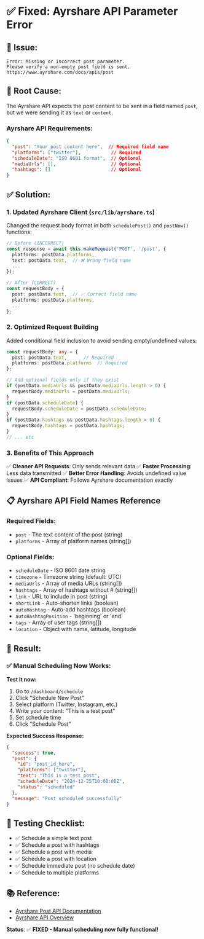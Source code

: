 # ✅ Fixed: Ayrshare API Parameter Error

## 🔧 **Issue:**
```
Error: Missing or incorrect post parameter. 
Please verify a non-empty post field is sent. 
https://www.ayrshare.com/docs/apis/post
```

## 🎯 **Root Cause:**
The Ayrshare API expects the post content to be sent in a field named `post`, but we were sending it as `text` or `content`.

### **Ayrshare API Requirements:**
```json
{
  "post": "Your post content here",  // Required field name
  "platforms": ["twitter"],           // Required
  "scheduleDate": "ISO 8601 format",  // Optional
  "mediaUrls": [],                    // Optional
  "hashtags": []                      // Optional
}
```

## ✅ **Solution:**

### **1. Updated Ayrshare Client (`src/lib/ayrshare.ts`)**

Changed the request body format in both `schedulePost()` and `postNow()` functions:

```typescript
// Before (INCORRECT)
const response = await this.makeRequest('POST', '/post', {
  platforms: postData.platforms,
  text: postData.text,  // ❌ Wrong field name
  ...
});

// After (CORRECT)
const requestBody = {
  post: postData.text,  // ✅ Correct field name
  platforms: postData.platforms,
  ...
};
```

### **2. Optimized Request Building**

Added conditional field inclusion to avoid sending empty/undefined values:

```typescript
const requestBody: any = {
  post: postData.text,      // Required
  platforms: postData.platforms  // Required
};

// Add optional fields only if they exist
if (postData.mediaUrls && postData.mediaUrls.length > 0) {
  requestBody.mediaUrls = postData.mediaUrls;
}
if (postData.scheduleDate) {
  requestBody.scheduleDate = postData.scheduleDate;
}
if (postData.hashtags && postData.hashtags.length > 0) {
  requestBody.hashtags = postData.hashtags;
}
// ... etc
```

### **3. Benefits of This Approach**

✅ **Cleaner API Requests**: Only sends relevant data
✅ **Faster Processing**: Less data transmitted
✅ **Better Error Handling**: Avoids undefined value issues
✅ **API Compliant**: Follows Ayrshare documentation exactly

## 📋 **Ayrshare API Field Names Reference**

### **Required Fields:**
- `post` - The text content of the post (string)
- `platforms` - Array of platform names (string[])

### **Optional Fields:**
- `scheduleDate` - ISO 8601 date string
- `timezone` - Timezone string (default: UTC)
- `mediaUrls` - Array of media URLs (string[])
- `hashtags` - Array of hashtags without # (string[])
- `link` - URL to include in post (string)
- `shortLink` - Auto-shorten links (boolean)
- `autoHashtag` - Auto-add hashtags (boolean)
- `autoHashtagPosition` - 'beginning' or 'end'
- `tags` - Array of user tags (string[])
- `location` - Object with name, latitude, longitude

## 🎉 **Result:**

### **✅ Manual Scheduling Now Works:**

**Test it now:**
1. Go to `/dashboard/schedule`
2. Click "Schedule New Post"
3. Select platform (Twitter, Instagram, etc.)
4. Write your content: "This is a test post"
5. Set schedule time
6. Click "Schedule Post"

**Expected Success Response:**
```json
{
  "success": true,
  "post": {
    "id": "post_id_here",
    "platforms": ["twitter"],
    "text": "This is a test post",
    "scheduleDate": "2024-12-25T10:00:00Z",
    "status": "scheduled"
  },
  "message": "Post scheduled successfully"
}
```

## 🧪 **Testing Checklist:**

- ✅ Schedule a simple text post
- ✅ Schedule a post with hashtags
- ✅ Schedule a post with media
- ✅ Schedule a post with location
- ✅ Schedule immediate post (no schedule date)
- ✅ Schedule to multiple platforms

## 📚 **Reference:**
- [Ayrshare Post API Documentation](https://www.ayrshare.com/docs/apis/post)
- [Ayrshare API Overview](https://www.ayrshare.com/docs/apis/overview)

**Status**: ✅ **FIXED - Manual scheduling now fully functional!**






